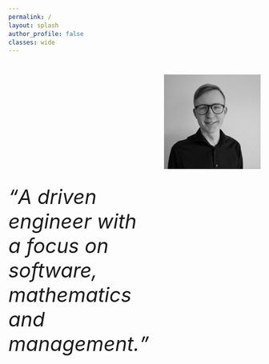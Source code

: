 ```yaml
---
permalink: /
layout: splash
author_profile: false
classes: wide
---
```

<div style="display: flex; margin-top:40px;">
  <div style="flex: 1;font-size: 34px; margin-top:180px; padding-right:30px;">
    <p style="font-size: 40px; font-style:italic;"><q>A driven engineer with a focus on software, mathematics and management.</q></p> 
  </div>
  <div style="flex: 1;">    
    <img src="assets/images/profile_pic.jpeg" style="width:100%">
  </div>
</div>

